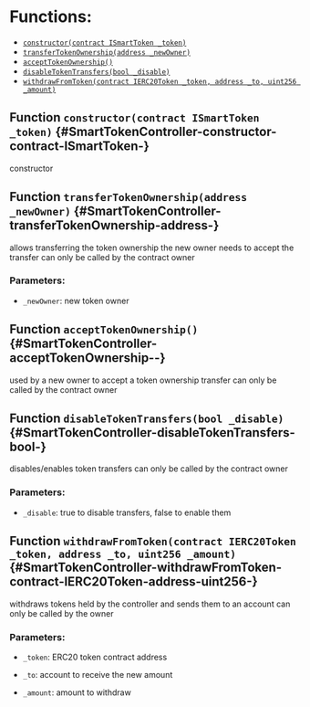 

# Functions:
- [`constructor(contract ISmartToken _token)`](#SmartTokenController-constructor-contract-ISmartToken-)
- [`transferTokenOwnership(address _newOwner)`](#SmartTokenController-transferTokenOwnership-address-)
- [`acceptTokenOwnership()`](#SmartTokenController-acceptTokenOwnership--)
- [`disableTokenTransfers(bool _disable)`](#SmartTokenController-disableTokenTransfers-bool-)
- [`withdrawFromToken(contract IERC20Token _token, address _to, uint256 _amount)`](#SmartTokenController-withdrawFromToken-contract-IERC20Token-address-uint256-)


## Function `constructor(contract ISmartToken _token)` {#SmartTokenController-constructor-contract-ISmartToken-}
constructor
## Function `transferTokenOwnership(address _newOwner)` {#SmartTokenController-transferTokenOwnership-address-}
allows transferring the token ownership
the new owner needs to accept the transfer
can only be called by the contract owner

### Parameters:
- `_newOwner`:    new token owner
## Function `acceptTokenOwnership()` {#SmartTokenController-acceptTokenOwnership--}
used by a new owner to accept a token ownership transfer
can only be called by the contract owner
## Function `disableTokenTransfers(bool _disable)` {#SmartTokenController-disableTokenTransfers-bool-}
disables/enables token transfers
can only be called by the contract owner

### Parameters:
- `_disable`:    true to disable transfers, false to enable them
## Function `withdrawFromToken(contract IERC20Token _token, address _to, uint256 _amount)` {#SmartTokenController-withdrawFromToken-contract-IERC20Token-address-uint256-}
withdraws tokens held by the controller and sends them to an account
can only be called by the owner

### Parameters:
- `_token`:   ERC20 token contract address

- `_to`:      account to receive the new amount

- `_amount`:  amount to withdraw

